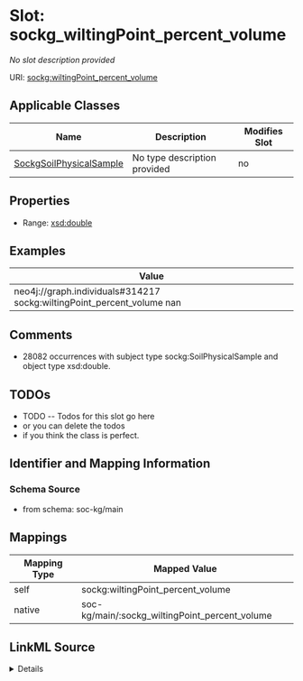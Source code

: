

# Slot: sockg_wiltingPoint_percent_volume


_No slot description provided_





URI: [sockg:wiltingPoint_percent_volume](http://www.semanticweb.org/sockg/ontologies/2024/0/soil-carbon-ontology/wiltingPoint_percent_volume)



<!-- no inheritance hierarchy -->





## Applicable Classes

| Name | Description | Modifies Slot |
| --- | --- | --- |
| [SockgSoilPhysicalSample](../classes/SockgSoilPhysicalSample.md) | No type description provided |  no  |







## Properties

* Range: [xsd:double](http://www.w3.org/2001/XMLSchema#double)






## Examples

| Value |
| --- |
| neo4j://graph.individuals#314217 sockg:wiltingPoint_percent_volume nan |

## Comments

* 28082 occurrences with subject type sockg:SoilPhysicalSample and object type xsd:double.

## TODOs

* TODO -- Todos for this slot go here
* or you can delete the todos
* if you think the class is perfect.

## Identifier and Mapping Information







### Schema Source


* from schema: soc-kg/main




## Mappings

| Mapping Type | Mapped Value |
| ---  | ---  |
| self | sockg:wiltingPoint_percent_volume |
| native | soc-kg/main/:sockg_wiltingPoint_percent_volume |




## LinkML Source

<details>
```yaml
name: sockg_wiltingPoint_percent_volume
description: No slot description provided
todos:
- TODO -- Todos for this slot go here
- or you can delete the todos
- if you think the class is perfect.
comments:
- 28082 occurrences with subject type sockg:SoilPhysicalSample and object type xsd:double.
examples:
- value: neo4j://graph.individuals#314217 sockg:wiltingPoint_percent_volume nan
from_schema: soc-kg/main
rank: 1000
slot_uri: sockg:wiltingPoint_percent_volume
alias: sockg_wiltingPoint_percent_volume
domain_of:
- sockg_SoilPhysicalSample
range: double

```
</details>